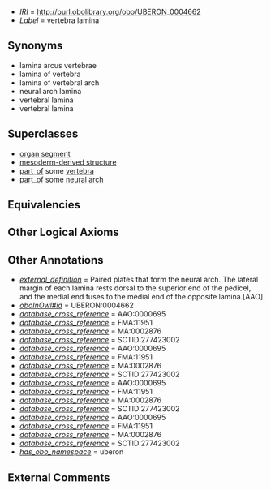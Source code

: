  * *IRI* = http://purl.obolibrary.org/obo/UBERON_0004662
 * *Label* = vertebra lamina

## Synonyms

 * lamina arcus vertebrae
 * lamina of vertebra
 * lamina of vertebral arch
 * neural arch lamina
 * vertebral lamina
 * vertebral lamina

## Superclasses

 * [organ segment](../../UBERON/63/UBERON_0000063.md)
 * [mesoderm-derived structure](../../UBERON/20/UBERON_0004120.md)
 * [part_of](../../BFO/50/BFO_0000050.md) some [vertebra](../../UBERON/12/UBERON_0002412.md)
 * [part_of](../../BFO/50/BFO_0000050.md) some [neural arch](../../UBERON/61/UBERON_0003861.md)

## Equivalencies


## Other Logical Axioms


## Other Annotations

 * *[external_definition](../../UBPROP/01/UBPROP_0000001.md)* = Paired plates that form the neural arch. The lateral margin of each lamina rests dorsal to the superior end of the pedicel, and the medial end fuses to the medial end of the opposite lamina.[AAO]
 * *[oboInOwl#id](../../id/oboInOwl#id.md)* = UBERON:0004662
 * *[database_cross_reference](../../ef/oboInOwl#hasDbXref.md)* = AAO:0000695
 * *[database_cross_reference](../../ef/oboInOwl#hasDbXref.md)* = FMA:11951
 * *[database_cross_reference](../../ef/oboInOwl#hasDbXref.md)* = MA:0002876
 * *[database_cross_reference](../../ef/oboInOwl#hasDbXref.md)* = SCTID:277423002
 * *[database_cross_reference](../../ef/oboInOwl#hasDbXref.md)* = AAO:0000695
 * *[database_cross_reference](../../ef/oboInOwl#hasDbXref.md)* = FMA:11951
 * *[database_cross_reference](../../ef/oboInOwl#hasDbXref.md)* = MA:0002876
 * *[database_cross_reference](../../ef/oboInOwl#hasDbXref.md)* = SCTID:277423002
 * *[database_cross_reference](../../ef/oboInOwl#hasDbXref.md)* = AAO:0000695
 * *[database_cross_reference](../../ef/oboInOwl#hasDbXref.md)* = FMA:11951
 * *[database_cross_reference](../../ef/oboInOwl#hasDbXref.md)* = MA:0002876
 * *[database_cross_reference](../../ef/oboInOwl#hasDbXref.md)* = SCTID:277423002
 * *[database_cross_reference](../../ef/oboInOwl#hasDbXref.md)* = AAO:0000695
 * *[database_cross_reference](../../ef/oboInOwl#hasDbXref.md)* = FMA:11951
 * *[database_cross_reference](../../ef/oboInOwl#hasDbXref.md)* = MA:0002876
 * *[database_cross_reference](../../ef/oboInOwl#hasDbXref.md)* = SCTID:277423002
 * *[has_obo_namespace](../../ce/oboInOwl#hasOBONamespace.md)* = uberon

## External Comments

